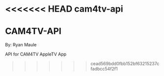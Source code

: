 <<<<<<< HEAD
cam4tv-api
=======
CAM4TV-API
==========

By: Ryan Maule

API for CAM4TV AppleTV App
>>>>>>> cead569bdd0fbb152bf63215237cfadbcc54f2f1
